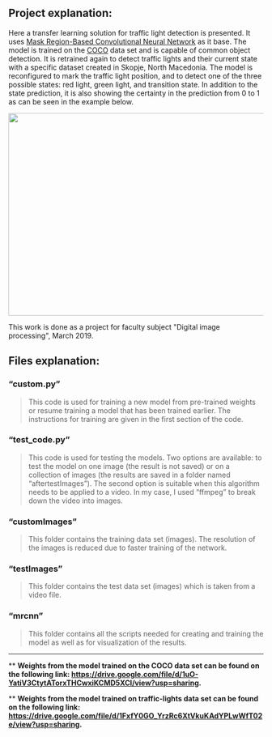 ## Project explanation:

Here a transfer learning solution for traffic light detection is presented. It uses [Mask Region-Based Convolutional Neural Network](https://github.com/matterport/Mask_RCNN) as it base. The model is trained on the [COCO](https://cocodataset.org/#home) data set and is capable of common object detection. It is retrained again to detect traffic lights and their current state with a specific dataset created in Skopje, North Macedonia. The model is reconfigured to mark the traffic light position, and to detect one of the three possible states: red light, green light, and transition state. In addition to the state prediction, it is also showing the certainty in the prediction from 0 to 1 as can be seen in the example below.

<img src="https://i.imgur.com/OWsCxIG.png" width="700" height="400">

This work is done as a project for faculty subject "Digital image processing", March 2019.

## Files explanation:
### “custom.py”
>	This code is used for training a new model from pre-trained weights or resume training a model that has been trained earlier. The instructions for training are given in the first section of the code.
### “test_code.py”
>	This code is used for testing the models. Two options are available: to test the model on one image (the result is not saved) or on a collection of images (the results are saved in a folder named “aftertestImages”). The second option is suitable when this algorithm needs to be applied to a video. In my case, I used “ffmpeg” to break down the video into images.
### “customImages”
>	This folder contains the training data set (images). The resolution of the images is reduced due to faster training of the network.
### “testImages”
>	This folder contains the test data set (images) which is taken from a video file. 
### “mrcnn”
>	This folder contains all the scripts needed for creating and training the model as well as for visualization of the results.
---

** **Weights from the model trained on the COCO data set can be found on the following link: https://drive.google.com/file/d/1uO-YatiV3CtytATorxTHCwxiKCMD5XCI/view?usp=sharing.** 

** **Weights from the model trained on traffic-lights data set can be found on the following link: https://drive.google.com/file/d/1FxfY0GO_YrzRc6XtVkuKAdYPLwWfT02e/view?usp=sharing.**
